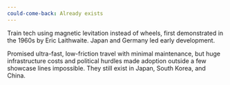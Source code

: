 ```yaml
---
could-come-back: Already exists
---
```


Train tech using magnetic levitation instead of wheels, first demonstrated in the 1960s by Eric Laithwaite. Japan and Germany led early development.

Promised ultra-fast, low-friction travel with minimal maintenance, but huge infrastructure costs and political hurdles made adoption outside a few showcase lines impossible. They still exist in Japan, South Korea, and China.
